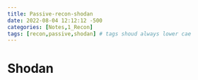 ```yaml
---
title: Passive-recon-shodan
date: 2022-08-04 12:12:12 -500
categories: [Notes,1_Recon]
tags: [recon,passive,shodan] # tags shoud always lower cae
---
```


# Shodan